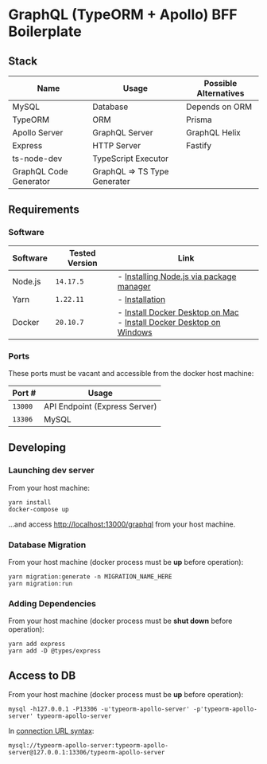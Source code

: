 # GraphQL (TypeORM + Apollo) BFF Boilerplate

## Stack

| Name                   | Usage                        | Possible Alternatives |
| ---------------------- | ---------------------------- | --------------------- |
| MySQL                  | Database                     | Depends on ORM        |
| TypeORM                | ORM                          | Prisma                |
| Apollo Server          | GraphQL Server               | GraphQL Helix         |
| Express                | HTTP Server                  | Fastify               |
| ts-node-dev            | TypeScript Executor          |                       |
| GraphQL Code Generator | GraphQL => TS Type Generater |                       |

## Requirements

### Software

| Software | Tested Version | Link                                                                                                                                                                         |
| -------- | -------------- | ---------------------------------------------------------------------------------------------------------------------------------------------------------------------------- |
| Node.js  | `14.17.5`      | - [Installing Node.js via package manager](https://nodejs.org/en/download/package-manager/)                                                                                  |
| Yarn     | `1.22.11`      | - [Installation](https://yarnpkg.com/getting-started/install)                                                                                                                |
| Docker   | `20.10.7`      | - [Install Docker Desktop on Mac](https://docs.docker.com/desktop/mac/install/) <br> - [Install Docker Desktop on Windows](https://docs.docker.com/desktop/windows/install/) |

### Ports

These ports must be vacant and accessible from the docker host machine:

| Port #  | Usage                         |
| ------- | ----------------------------- |
| `13000` | API Endpoint (Express Server) |
| `13306` | MySQL                         |

## Developing

### Launching dev server

From your host machine:

```
yarn install
docker-compose up
```

...and access [http://localhost:13000/graphql](http://localhost:13000/graphql) from your host machine.

### Database Migration

From your host machine (docker process must be **up** before operation):

```
yarn migration:generate -n MIGRATION_NAME_HERE
yarn migration:run
```

### Adding Dependencies

From your host machine (docker process must be **shut down** before operation):

```
yarn add express
yarn add -D @types/express
```

## Access to DB

From your host machine (docker process must be **up** before operation):

```
mysql -h127.0.0.1 -P13306 -u'typeorm-apollo-server' -p'typeorm-apollo-server' typeorm-apollo-server
```

In [connection URL syntax](https://dev.mysql.com/doc/connector-j/8.0/en/connector-j-reference-jdbc-url-format.html):

```
mysql://typeorm-apollo-server:typeorm-apollo-server@127.0.0.1:13306/typeorm-apollo-server
```
